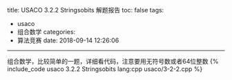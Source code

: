 title: USACO 3.2.2 Stringsobits 解题报告
toc: false
tags:
  - usaco
  - 组合数学
categories:
  - 算法竞赛
date: 2018-09-14 12:26:06
---

组合数学，比较简单的一题，详细看代码，注意要用无符号数或者64位整数
{% include_code usaco 3.2.2 Stringsobits lang:cpp usaco/3-2-2.cpp %}